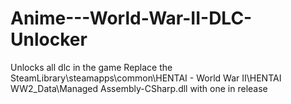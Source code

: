 # Anime---World-War-II-DLC-Unlocker
Unlocks all dlc in the game 
Replace the SteamLibrary\steamapps\common\HENTAI - World War II\HENTAI WW2_Data\Managed Assembly-CSharp.dll with one in release 
